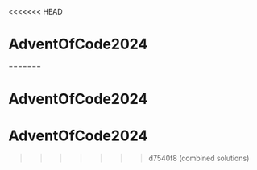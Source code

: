 <<<<<<< HEAD
# AdventOfCode2024
=======
# AdventOfCode2024
# AdventOfCode2024
>>>>>>> d7540f8 (combined solutions)
